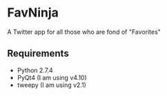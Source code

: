 FavNinja
========

A Twitter app for all those who are fond of "Favorites"

Requirements
------------

* Python 2.7.4
* PyQt4   (I am using v4.10)
* tweepy  (I am using v2.1)
